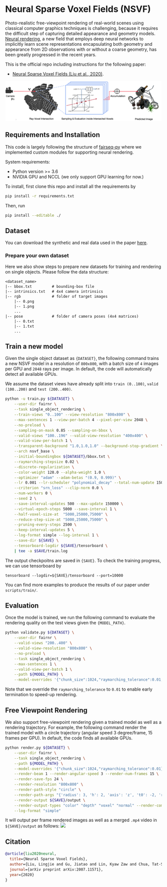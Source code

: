 # Neural Sparse Voxel Fields (NSVF)

Photo-realistic free-viewpoint rendering of real-world scenes using classical computer graphics techniques is challenging, because it requires the difficult step of
capturing detailed appearance and geometry models.
[Neural rendering](https://arxiv.org/abs/2004.03805), a new field that employs deep
neural networks to implicitly learn scene representations encapsulating both geometry and appearance
from 2D observations with or without a coarse geometry, has been greatly progressed in the recent years.

This is the official repo including instructions for the following paper:
* [Neural Sparse Voxel Fields (Liu et al., 2020)](https://arxiv.org/abs/2007.11571).

<img src='docs/figs/framework.png'/>

## Requirements and Installation
This code is largely following the structure of [fairseq-py](https://github.com/pytorch/fairseq) where we implemented custom modules for supporting neural rendering. 

System requirements:
* Python version >= 3.6
* NVIDIA GPU and NCCL (we only support GPU learning for now.)

To install, first clone this repo and install all the requirements by
```bash
pip install -r requirements.txt

```
Then,  run
```bash
pip install --editable ./
```

## Dataset
You can download the synthetic and real data used in the paper [here](https://www.dropbox.com/sh/arwxt2sye1u68ov/AACW8NJKU5oQqYVILdjTXt4ia?dl=0).

### Prepare your own dataset
Here we also show steps to prepare new datasets for training and rendering on single objects. Please follow the data structure:
```
<dataset_name>
|-- bbox.txt         # bounding-box file
|-- intrinsics.txt   # 4x4 camera intrinsics
|-- rgb              # folder of target images
    |-- 0.png
    |-- 1.png
    ...
|-- pose             # folder of camera poses (4x4 matrices)
    |-- 0.txt
    |-- 1.txt
    ...
```


## Train a new model
Given the single object dataset as ``{DATASET}``, the following command trains a new NSVF model in a resolution of ``800x800``, with a batch size of ``4`` images per GPU and ``2048`` rays per image. In default, the code will automatically detect all available GPUs. 

We assume the dataset views have already split into ``train (0..100)``, ``valid (100..200)`` and ``test (200..400)``.

```bash
python -u train.py ${DATASET} \
    --user-dir fairnr \
    --task single_object_rendering \
    --train-views "0..100" --view-resolution "800x800" \
    --max-sentences 1 --view-per-batch 4 --pixel-per-view 2048 \
    --no-preload \
    --sampling-on-mask 0.85 --sampling-on-bbox \
    --valid-views "100..196" --valid-view-resolution "400x400" \
    --valid-view-per-batch 1 \
    --transparent-background "1.0,1.0,1.0" --background-stop-gradient \
    --arch nsvf_base \
    --initial-boundingbox ${DATASET}/bbox.txt \
    --raymarching-stepsize 0.02 \
    --discrete-regularization \
    --color-weight 128.0 --alpha-weight 1.0 \
    --optimizer "adam" --adam-betas "(0.9, 0.999)" \
    --lr 0.001 --lr-scheduler "polynomial_decay" --total-num-update 150000 \
    --criterion "srn_loss" --clip-norm 0.0 \
    --num-workers 0 \
    --seed 2 \
    --save-interval-updates 500 --max-update 150000 \
    --virtual-epoch-steps 5000 --save-interval 1 \
    --half-voxel-size-at  "5000,25000,75000" \
    --reduce-step-size-at "5000,25000,75000" \
    --pruning-every-steps 2500 \
    --keep-interval-updates 5 \
    --log-format simple --log-interval 1 \
    --save-dir ${SAVE} \
    --tensorboard-logdir ${SAVE}/tensorboard \
    | tee -a $SAVE/train.log
```
The output checkpoitns are saved in ``{SAVE}``. To check the training progress, we can use tensorboard by
```
tensorboard --logdir=${SAVE}/tensorboard --port=10000
```

You can find more examples to produce the results of our paper under ``scripts/train/``.


## Evaluation
Once the model is trained, we run the following command to evaluate the rendering quality on the test views given the ``{MODEL_PATH}``. 
```bash
python validate.py ${DATASET} \
    --user-dir fairnr \
    --valid-views "200..400" \
    --valid-view-resolution "800x800" \
    --no-preload \
    --task single_object_rendering \
    --max-sentences 1 \
    --valid-view-per-batch 1 \
    --path ${MODEL_PATH} \
    --model-overrides '{"chunk_size":1024,"raymarching_tolerance":0.01,"tensorboard_logdir":"","eval_lpips":True}' \
```
Note that we override the ``raymarching_tolerance`` to ``0.01`` to enable early termination to speed-up rendering.

## Free Viewpoint Rendering
We also support free-viewpoint rendering given a trained model as well as a rendering trajectory. For example, the following command render the trained model with a circle trajectory (angular speed 3 degree/frame, 15 frames per GPU). In default, the code finds all available GPUs.
```bash
python render.py ${DATASET} \
    --user-dir fairnr \
    --task single_object_rendering \
    --path ${MODEL_PATH} \
    --model-overrides '{"chunk_size":1024,"raymarching_tolerance":0.01}' \
    --render-beam 1 --render-angular-speed 3 --render-num-frames 15 \
    --render-save-fps 24 \
    --render-resolution "800x800" \
    --render-path-style "circle" \
    --render-path-args "{'radius': 3, 'h': 2, 'axis': 'z', 't0': -2, 'r':-1}" \
    --render-output ${SAVE}/output \
    --render-output-types "color" "depth" "voxel" "normal" --render-combine-output \
    --log-format "simple"
```
It will output per frame rendered images as well as a merged ``.mp4`` video in ``${SAVE}/output`` as follows:
<img src='docs/figs/results.gif'/>

## Citation
```bibtex
@article{liu2020neural,
  title={Neural Sparse Voxel Fields},
  author={Liu, Lingjie and Gu, Jiatao and Lin, Kyaw Zaw and Chua, Tat-Seng and Theobalt, Christian},
  journal={arXiv preprint arXiv:2007.11571},
  year={2020}
}
```